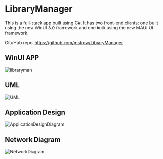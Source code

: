 # LibraryManager
This is a full-stack app built using C#. It has two front-end clients; one built using the new WinUI 3.0 framework and one built using the new MAUI UI framework.

GituHub repo: https://github.com/mstrow/LibraryManager
## WinUI APP
![libraryman](/docs-resources/libraryman.png)

## UML
![UML](https://user-images.githubusercontent.com/38768048/201036620-90089e24-31e8-41c7-8dd5-44cf8103d0f9.svg)

## Application Design 
![ApplicationDesignDiagram](https://user-images.githubusercontent.com/38768048/201037263-96802f88-5150-4515-9c03-501f6d6804ed.svg)

## Network Diagram

![NetworkDiagram](https://user-images.githubusercontent.com/38768048/201037523-9c55fa1f-9d5f-4dc4-8e94-a5de5ce48a07.svg)